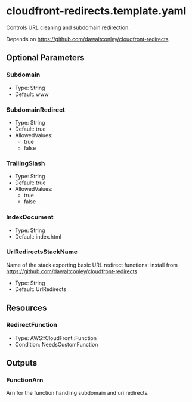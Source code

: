 # cloudfront-redirects.template.yaml

Controls URL cleaning and subdomain redirection.

Depends on https://github.com/dawaltconley/cloudfront-redirects

## Optional Parameters

### Subdomain

- Type: String
- Default: www

### SubdomainRedirect

- Type: String
- Default: true
- AllowedValues:
  - true
  - false

### TrailingSlash

- Type: String
- Default: true
- AllowedValues:
  - true
  - false

### IndexDocument

- Type: String
- Default: index.html

### UrlRedirectsStackName

Name of the stack exporting basic URL redirect functions: install from https://github.com/dawaltconley/cloudfront-redirects

- Type: String
- Default: UrlRedirects

## Resources

### RedirectFunction

- Type: AWS::CloudFront::Function
- Condition: NeedsCustomFunction

## Outputs

### FunctionArn

Arn for the function handling subdomain and uri redirects.